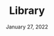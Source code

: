 ---
layout: proto/library
categories: [prototype, library]
title: Library
type: [sub-nav-item, prototype]
permalink: /prototype/library/
description: Library page
date: "January 27, 2022"
hero-image: https://via.placeholder.com/1200x300
intro-text: Summary text to add in hero – 140 characters max – temp incididunt ut labore et dolore magna aliqua. Interdum velit euismod in pellentesque. Libero justo laoreet sit amet cursus.
body-text: Lorem ipsum dolor sit amet, consectetur adipiscing elit, sed do eiusmod tempor incididunt ut labore et dolore magna aliqua. Interdum velit euismod in pellentesque. Libero justo laoreet sit amet cursus. Purus semper eget duis at tellus. Nisl vel pretium lectus quam id leo in vitae turpis. Sed risus pretium quam vulputate dignissim suspendisse in. Lacinia quis vel eros donec ac. Neque volutpat ac tincidunt vitae semper quis lectus nulla at. Odio ut enim blandit volutpat. Sed pulvinar proin gravida hendrerit. Lorem ipsum dolor sit amet, consectetur adipiscing elit, sed do eiusmod tempor incididunt ut labore et dolore magna aliqua. Interdum velit euismod in pellentesque. Libero justo laoreet sit amet cursus. Purus semper eget duis at tellus. Nisl vel pretium lectus quam id leo in vitae turpis. Sed risus pretium quam vulputate dignissim suspendisse in. Lacinia quis vel eros donec ac. Neque volutpat ac tincidunt vitae semper quis lectus nulla at. Odio ut enim blandit volutpat. Sed pulvinar proin gravida hendrerit.
accordion:
  - title: Filter
    content: Filters
  - title: Filter
    content: Filters
  - title: Filter
    content: Filters
  - title: Filter
    content: Filters
highlights:
  - title: The U.S. Global Change Research Program 2022–2031 Strategic Plan
    tags: Tag
    img: https://via.placeholder.com/220
    content: USGCRP’s 2022-2031 Strategic Plan lays the foundation for meeting a new set of challenges and demands for useful, accessible, and inclusive data and information alongside advancements in understanding of a rapidly changing environment. It was developed by the Subcommittee on Global Change Research and draws on feedback from Federal agencies, the...
    link: Read More
  - title: "Our Changing Planet: The U.S. Global Change Research Program for Fiscal Year 2022"
    tags: Tag
    content: The FY2022 edition of USGCRP’s annual report to Congress, Our Changing Planet, responds to the Global Change Research Act mandate to provide an overview of the Program’s progress in delivering on its strategic goals as well as a summary of agency expenditures under USGCRP’s budget crosscut.
    link: Read More
  - title: Opportunities for Expanding and Improving Climate Information and Services for the Public
    tags: Tag
    img: https://via.placeholder.com/220
    content: This report was developed for the National Climate Task Force by the White House Office of Science and Technology Policy, NOAA, and FEMA, with input from a number of federal agencies, in response to President Biden’s Executive Order 14008, to identify opportunities for expanding and improving climate information to better enable the public to prepare for climate change. This report...
    link: Read More
  - title: "Our Changing Planet: The U.S. Global Change Research Program for Fiscal Year 2021"
    tags: Tag
    img: https://via.placeholder.com/220
    content: The FY2021 edition of USGCRP’s annual report to Congress, Our Changing Planet, responds to the Global Change Research Act mandate to provide an overview of the Program’s progress in delivering on its strategic goals as well as a summary of agency expenditures under USGCRP’s budget crosscut.
    link: Read More
  - title: Earth System Predictability Research and Development Strategic Framework and Roadmap
    tags: Tag
    img: https://via.placeholder.com/220
    content: From predictions of individual thunderstorms to long-term global change, enhanced Earth system predictions are crucial to inform societal resilience to extreme events such as droughts and floods, heat waves, wildfires and coastal inundation. The NSTC Fast Track Action Committee (FTAC) on Earth System Predictability Research and Development (R&D) was established as a short-term effort to develop plans and identify actions...
    link: Read More
  - title: "Our Changing Planet: The U.S. Global Change Research Program for Fiscal Year 2020"
    tags: Tag
    content: The FY2020 edition of USGCRP’s annual report to Congress, Our Changing Planet, responds to the Global Change Research Act mandate to provide an overview of the Program’s progress in delivering on its strategic goals as well as a summary of agency expenditures under USGCRP’s budget crosscut.
    link: Read More
---